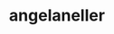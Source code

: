 ---
title: 'angelaneller'
first_name: 'Angela'
last_name: 'Neller'
org_title: 'Curator'
organization: 'Wanapum Heritage Center'
state: 'WA'
email: 'Anelle1@gcpud.org'
phone: ''
chair: 
active: true
assignee: 'angelaneller'

---